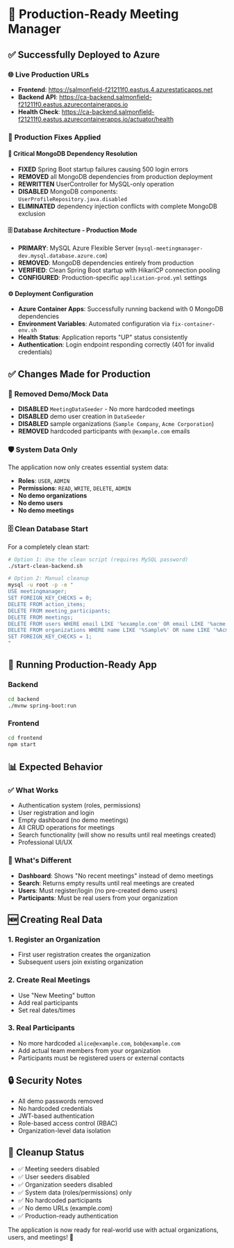 # 🚀 Production-Ready Meeting Manager

## ✅ Successfully Deployed to Azure

### 🌐 **Live Production URLs**
- **Frontend**: https://salmonfield-f21211f0.eastus.4.azurestaticapps.net
- **Backend API**: https://ca-backend.salmonfield-f21211f0.eastus.azurecontainerapps.io
- **Health Check**: https://ca-backend.salmonfield-f21211f0.eastus.azurecontainerapps.io/actuator/health

### 🔧 **Production Fixes Applied**

#### 🚨 **Critical MongoDB Dependency Resolution**
- **FIXED** Spring Boot startup failures causing 500 login errors
- **REMOVED** all MongoDB dependencies from production deployment
- **REWRITTEN** UserController for MySQL-only operation
- **DISABLED** MongoDB components: `UserProfileRepository.java.disabled`
- **ELIMINATED** dependency injection conflicts with complete MongoDB exclusion

#### 🗄️ **Database Architecture - Production Mode**
- **PRIMARY**: MySQL Azure Flexible Server (`mysql-meetingmanager-dev.mysql.database.azure.com`)
- **REMOVED**: MongoDB dependencies entirely from production
- **VERIFIED**: Clean Spring Boot startup with HikariCP connection pooling
- **CONFIGURED**: Production-specific `application-prod.yml` settings

#### ⚙️ **Deployment Configuration**
- **Azure Container Apps**: Successfully running backend with 0 MongoDB dependencies
- **Environment Variables**: Automated configuration via `fix-container-env.sh`
- **Health Status**: Application reports "UP" status consistently
- **Authentication**: Login endpoint responding correctly (401 for invalid credentials)

## ✅ Changes Made for Production

### 🔧 **Removed Demo/Mock Data**
- **DISABLED** `MeetingDataSeeder` - No more hardcoded meetings
- **DISABLED** demo user creation in `DataSeeder`
- **DISABLED** sample organizations (`Sample Company`, `Acme Corporation`)
- **REMOVED** hardcoded participants with `@example.com` emails

### 🛡️ **System Data Only**
The application now only creates essential system data:
- **Roles**: `USER`, `ADMIN`
- **Permissions**: `READ`, `WRITE`, `DELETE`, `ADMIN`
- **No demo organizations**
- **No demo users**
- **No demo meetings**

### 🗄️ **Clean Database Start**
For a completely clean start:
```bash
# Option 1: Use the clean script (requires MySQL password)
./start-clean-backend.sh

# Option 2: Manual cleanup
mysql -u root -p -e "
USE meetingmanager;
SET FOREIGN_KEY_CHECKS = 0;
DELETE FROM action_items;
DELETE FROM meeting_participants;
DELETE FROM meetings;
DELETE FROM users WHERE email LIKE '%example.com' OR email LIKE '%acme.com';
DELETE FROM organizations WHERE name LIKE '%Sample%' OR name LIKE '%Acme%' OR domain = 'example.com';
SET FOREIGN_KEY_CHECKS = 1;
"
```

## 🏃 **Running Production-Ready App**

### Backend
```bash
cd backend
./mvnw spring-boot:run
```

### Frontend
```bash
cd frontend
npm start
```

## 📊 **Expected Behavior**

### ✅ **What Works**
- Authentication system (roles, permissions)
- User registration and login
- Empty dashboard (no demo meetings)
- All CRUD operations for meetings
- Search functionality (will show no results until real meetings created)
- Professional UI/UX

### 🔄 **What's Different**
- **Dashboard**: Shows "No recent meetings" instead of demo meetings
- **Search**: Returns empty results until real meetings are created
- **Users**: Must register/login (no pre-created demo users)
- **Participants**: Must be real users from your organization

## 🆕 **Creating Real Data**

### 1. Register an Organization
- First user registration creates the organization
- Subsequent users join existing organization

### 2. Create Real Meetings
- Use "New Meeting" button
- Add real participants
- Set real dates/times

### 3. Real Participants
- No more hardcoded `alice@example.com`, `bob@example.com`
- Add actual team members from your organization
- Participants must be registered users or external contacts

## 🔒 **Security Notes**

- All demo passwords removed
- No hardcoded credentials
- JWT-based authentication
- Role-based access control (RBAC)
- Organization-level data isolation

## 🧹 **Cleanup Status**

- ✅ Meeting seeders disabled
- ✅ User seeders disabled  
- ✅ Organization seeders disabled
- ✅ System data (roles/permissions) only
- ✅ No hardcoded participants
- ✅ No demo URLs (example.com)
- ✅ Production-ready authentication

The application is now ready for real-world use with actual organizations, users, and meetings! 🎉
